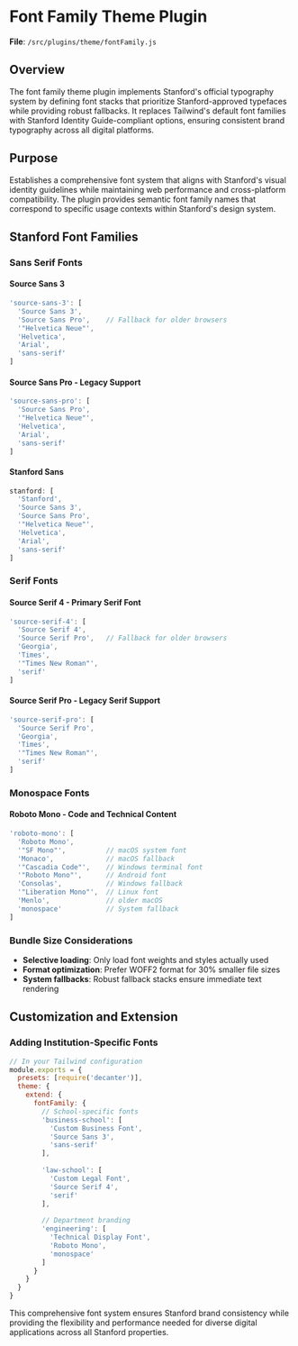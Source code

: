 # Font Family Theme Plugin

**File**: `/src/plugins/theme/fontFamily.js`

## Overview

The font family theme plugin implements Stanford's official typography system by defining font stacks that prioritize Stanford-approved typefaces while providing robust fallbacks. It replaces Tailwind's default font families with Stanford Identity Guide-compliant options, ensuring consistent brand typography across all digital platforms.

## Purpose

Establishes a comprehensive font system that aligns with Stanford's visual identity guidelines while maintaining web performance and cross-platform compatibility. The plugin provides semantic font family names that correspond to specific usage contexts within Stanford's design system.

## Stanford Font Families

### Sans Serif Fonts

#### Source Sans 3
```javascript
'source-sans-3': [
  'Source Sans 3', 
  'Source Sans Pro',    // Fallback for older browsers
  '"Helvetica Neue"', 
  'Helvetica', 
  'Arial', 
  'sans-serif'
]
```

#### Source Sans Pro - Legacy Support
```javascript
'source-sans-pro': [
  'Source Sans Pro', 
  '"Helvetica Neue"', 
  'Helvetica', 
  'Arial', 
  'sans-serif'
]
```

#### Stanford Sans
```javascript
stanford: [
  'Stanford', 
  'Source Sans 3', 
  'Source Sans Pro', 
  '"Helvetica Neue"', 
  'Helvetica', 
  'Arial', 
  'sans-serif'
]
```

### Serif Fonts

#### Source Serif 4 - Primary Serif Font
```javascript
'source-serif-4': [
  'Source Serif 4', 
  'Source Serif Pro',   // Fallback for older browsers
  'Georgia', 
  'Times', 
  '"Times New Roman"', 
  'serif'
]
```

#### Source Serif Pro - Legacy Serif Support
```javascript
'source-serif-pro': [
  'Source Serif Pro', 
  'Georgia', 
  'Times', 
  '"Times New Roman"', 
  'serif'
]
```

### Monospace Fonts

#### Roboto Mono - Code and Technical Content
```javascript
'roboto-mono': [
  'Roboto Mono', 
  '"SF Mono"',          // macOS system font
  'Monaco',             // macOS fallback
  '"Cascadia Code"',    // Windows terminal font
  '"Roboto Mono"',      // Android font
  'Consolas',           // Windows fallback
  '"Liberation Mono"',  // Linux font
  'Menlo',              // older macOS
  'monospace'           // System fallback
]
```

### Bundle Size Considerations
- **Selective loading**: Only load font weights and styles actually used
- **Format optimization**: Prefer WOFF2 format for 30% smaller file sizes
- **System fallbacks**: Robust fallback stacks ensure immediate text rendering

## Customization and Extension

### Adding Institution-Specific Fonts
```javascript
// In your Tailwind configuration
module.exports = {
  presets: [require('decanter')],
  theme: {
    extend: {
      fontFamily: {
        // School-specific fonts
        'business-school': [
          'Custom Business Font',
          'Source Sans 3',
          'sans-serif'
        ],
        
        'law-school': [
          'Custom Legal Font',
          'Source Serif 4',
          'serif'
        ],
        
        // Department branding
        'engineering': [
          'Technical Display Font',
          'Roboto Mono',
          'monospace'
        ]
      }
    }
  }
}
```

This comprehensive font system ensures Stanford brand consistency while providing the flexibility and performance needed for diverse digital applications across all Stanford properties.

